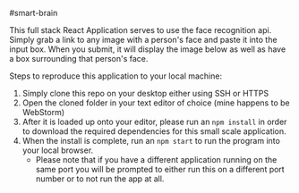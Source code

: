 #smart-brain

This full stack React Application serves to use the face recognition api. Simply grab a link to any image with a person's face and paste it into the input box. When you submit, it will display the image below as well as have a box surrounding that person's face. 

Steps to reproduce this application to your local machine:
1. Simply clone this repo on your desktop either using SSH or HTTPS
2. Open the cloned folder in your text editor of choice (mine happens to be WebStorm)
3. After it is loaded up onto your editor, please run an ```npm install``` in order to download the required dependencies for this small scale application.
4. When the install is complete, run an ```npm start``` to run the program into your local browser.
     - Please note that if you have a different application running on the same port you will be prompted to either run this on a different port number or to not run the app at all.
